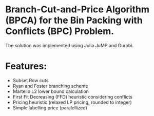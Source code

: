 # Branch-Cut-and-Price Algorithm (BPCA) for the Bin Packing with Conflicts (BPC) Problem.

The solution was implemented using Julia JuMP and Gurobi.

# Features:
  
- Subset Row cuts
- Ryan and Foster branching scheme
- Martello L2 lower bound calculation
- First Fit Decreasing (FFD) heuristic considering conflicts
- Pricing heuristic (relaxed LP pricing, rounded to integer)
- Simple labelling price (paralellized)
